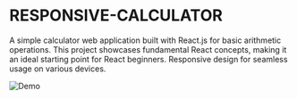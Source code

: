 # RESPONSIVE-CALCULATOR
A simple calculator web application built with React.js for basic arithmetic operations. This project showcases fundamental React concepts, making it an ideal starting point for React beginners. Responsive design for seamless usage on various devices.

![Demo](https://github.com/HassanRasool1/RESPONSIVE-CALCULATOR/assets/109318661/175a552c-32aa-4cee-b7ed-fde9292938a8)

